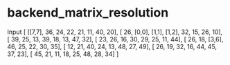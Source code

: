 # backend_matrix_resolution

Input
[
    [[7,7],      36,      24,      22,      21,      11,      40,      20],
    [   26,   [0,0],   [1,1],   [1,2],      32,      15,      26,      10],
    [   39,      25,      13,      39,      18,      13,      47,      32],
    [   23,      26,      16,      30,      29,      25,      11,      44],
    [   26,      18,   [3,6],      46,      25,      22,      30,      35],
    [   12,      21,      40,      24,      13,      48,      27,      49],
    [   26,      19,      32,      16,      44,      45,      37,      23],
    [   45,      21,      11,      18,      25,      48,      28,      34]
]
